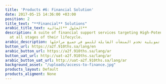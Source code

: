```yaml
---
title: 'Products #6: Financial Solution'
date: 2017-05-15 14:36:00 +03:00
position: 2
title_text: "**Financial** Solutions"
arabic_title_text: الحلول **المالية**
description: A suite of financial support services targeting High-Potential businesses
  at all stages of their lifecycle.
arabic_description: مجموعة حلول تمويلية تخدم المنشآت القابلة للنمو في جميع مراحلها.
button_url: https://a2f.910ths.sa/lang/en
arabic_button_url: https://a2f.910ths.sa/lang/ar
button_uat_url: http://uat-a2f.910ths.sa/lang/ar
arabic_button_uat_url: http://uat-a2f.910ths.sa/lang/ar
background_asset: "/uploads/access-to-finance.jpg"
products_layout: Default
products_aligment: None
---
```


